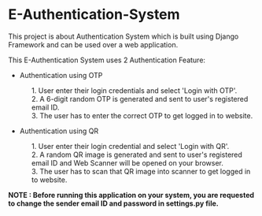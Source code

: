# E-Authentication-System
This project is about Authentication System which is built using Django Framework and can be used over a web application.

This E-Authentication System uses 2 Authentication Feature:

- Authentication using OTP

  <ul>
  1. User enter their login credentials and select 'Login with OTP'.<br>
  2. A 6-digit random OTP is generated and sent to user's registered email ID.<br>
  3. The user has to enter the correct OTP to get logged in to website.
  </ul>
  
- Authentication using QR

  <ul>
  1. User enter their login credential and select 'Login with QR'.<br>
  2. A random QR image is generated and sent to user's registered email ID and Web Scanner will be opened on your browser.<br>
  3. The user has to scan that QR image into scanner to get logged in to website.
  </ul>
  
**NOTE : Before running this application on your system, you are requested to change the sender email ID and password in settings.py file.**
